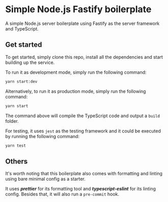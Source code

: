 # Simple Node.js Fastify boilerplate

A simple Node.js server boilerplate using Fastify as the server framework and TypeScript.

## Get started

To get started, simply clone this repo, install all the dependencies and start building up the service.

To run it as development mode, simply run the following command:

```sh
yarn start:dev
```

Alternatively, to run it as production mode, simply run the following command:

```sh
yarn start
```

The command above will compile the TypeScript code and output a `build` folder.

For testing, it uses `jest` as the testing framework and it could be executed by running the following command:

```sh
yarn test
```

## Others

It's worth noting that this boilerplate also comes with formatting and linting using bare minimal config as a starter.

It uses ***prettier*** for its formatting tool and ***typescript-eslint*** for its linting config. Besides that, it will also run a `pre-commit` hook.

